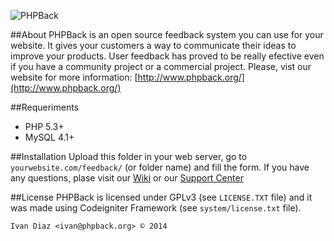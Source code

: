![PHPBack](http://www.phpback.org/img/logo_300.png)


##About
PHPBack is an open source feedback system you can use for your website.  It gives your customers a way to communicate their ideas to improve your products. User feedback has proved to be really efective even if you have a community project or a commercial project.
Please, vist our website for more information: [http://www.phpback.org/](http://www.phpback.org/)

##Requeriments
* PHP 5.3+
* MySQL 4.1+

##Installation
Upload this folder in your web server, go to `yourwebsite.com/feedback/` (or folder name) and fill the form.
If you have any questions, plase visit our [Wiki](http://www.phpback.org/wiki/) or our [Support Center](http://www.phpback.org/support/)  

##License
PHPBack is licensed under GPLv3 (see `LICENSE.TXT` file) and it was made using Codeigniter Framework (see `system/license.txt` file).

`Ivan Diaz <ivan@phpback.org> © 2014`
